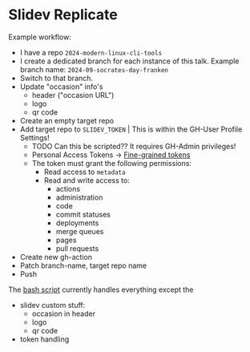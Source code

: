 # Slidev Replicate

Example workflow:

- I have a repo `2024-modern-linux-cli-tools`
- I create a dedicated branch for each instance of this talk. Example branch name: `2024-09-socrates-day-franken`
- Switch to that branch.
- Update "occasion" info's
  - header ("occasion URL")
  - logo
  - qr code
- Create an empty target repo
- Add target repo to `SLIDEV_TOKEN` | This is within the GH-User Profile Settings!
  - TODO Can this be scripted?? It requires GH-Admin privileges!
  - Personal Access Tokens -> [Fine-grained tokens](https://github.com/settings/personal-access-tokens)
  - The token must grant the following permissions:
    - Read access to `metadata`
    - Read and write access to:
      - actions
      - administration
      - code
      - commit statuses
      - deployments
      - merge queues
      - pages
      - pull requests
- Create new gh-action
- Patch branch-name, target repo name
- Push

The [bash script](./slidev-replicate.bash) currently handles everything except the

- slidev custom stuff:
  - occasion in header
  - logo
  - qr code
- token handling
